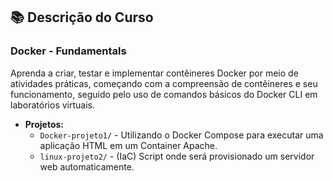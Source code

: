 ## 📚 Descrição do Curso 

###  **Docker - Fundamentals**

Aprenda a criar, testar e implementar contêineres Docker por meio de atividades práticas, começando com a compreensão de contêineres e seu funcionamento, seguido pelo uso de comandos básicos do Docker CLI em laboratórios virtuais.

   - **Projetos:**
     - `Docker-projeto1/` - Utilizando o Docker Compose para executar uma aplicação HTML em um Container Apache.
     - `linux-projeto2/` - (IaC) Script onde será provisionado um servidor web automaticamente.
